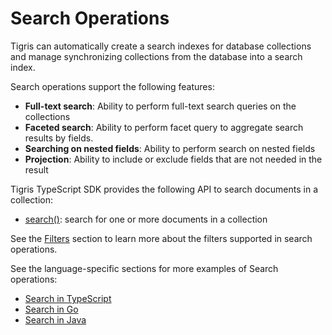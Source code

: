 # Search Operations

Tigris can automatically create a search indexes for database collections and
manage synchronizing collections from the database into a search index.

Search operations support the following features:

- **Full-text search**: Ability to perform full-text search queries on the
  collections
- **Faceted search**: Ability to perform facet query to aggregate search results
  by fields.
- **Searching on nested fields**: Ability to perform search on nested fields
- **Projection**: Ability to include or exclude fields that are not needed in
  the result

Tigris TypeScript SDK provides the following API to search documents in a
collection:

- [search()](../../sdkstools/typescript/database/search.mdx#searching-for-documents):
  search for one or more documents in a collection

See the [Filters](filters.md) section to learn more about the filters supported
in search operations.

See the language-specific sections for more examples of Search operations:

- [Search in TypeScript](../../sdkstools/typescript/search/index.mdx)
- [Search in Go](../../sdkstools/golang/database/search.mdx)
- [Search in Java](../../sdkstools/java/database/search.mdx)
